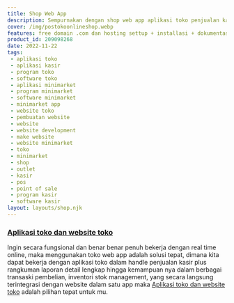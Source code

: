 ```yaml
---
title: Shop Web App
description: Sempurnakan dengan shop web app aplikasi toko penjualan kasir lengkap laporan barcode stok integrasi website.
cover: /img/postokoonlineshop.webp
features: free domain .com dan hosting settup + installasi + dokumentasi.
product_id: 209098268
date: 2022-11-22
tags:
 - aplikasi toko
 - aplikasi kasir
 - program toko
 - software toko
 - aplikasi minimarket
 - program minimarket
 - software minimarket
 - minimarket app
 - website toko
 - pembuatan website
 - website
 - website development
 - make website
 - website minimarket
 - toko
 - minimarket
 - shop
 - outlet
 - kasir
 - pos
 - point of sale
 - program kasir
 - software kasir
layout: layouts/shop.njk
---
```


### [Aplikasi toko dan website toko]({{page.url}})

Ingin secara fungsional dan benar benar penuh bekerja dengan real time online, maka menggunakan toko web app adalah solusi tepat, dimana kita dapat bekerja dengan aplikasi toko dalam handle penjualan kasir plus rangkuman laporan detail lengkap hingga kemampuan nya dalam berbagai transaski pembelian, inventori stok management, yang secara langsung terintegrasi dengan website dalam satu app maka [Aplikasi toko dan website toko]({{page.url}}) adalah pilihan tepat untuk mu.
